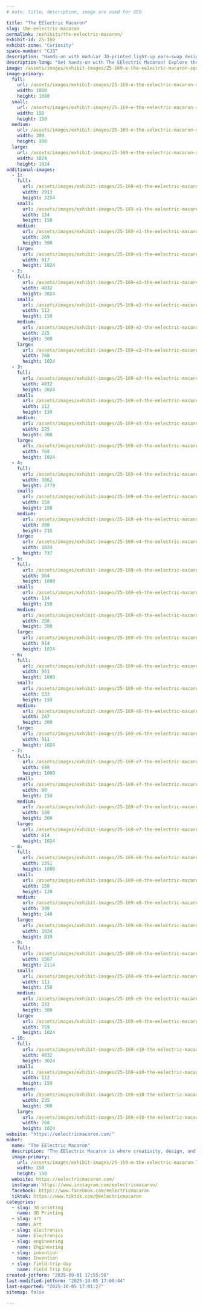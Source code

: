 ```yaml
---
# note: title, description, image are used for SEO

title: "The EElectric Macaron"
slug: the-eelectric-macaron
permalink: /exhibits/the-eelectric-macaron/
exhibit-id: 25-169
exhibit-zone: "Curiosity"
space-number: "CJ3"
description: "Hands-on with modular 3D-printed light-up ears—swap designs, change colors, and spark creativity!"
description-long: "Get hands-on with The EElectric Macaron! Explore the magic of modular 3D-printed design. Experiment with customizable light-up units, swapping ear designs and playing with color-changing lights to match moods, outfits, or favorite characters. These same units can also transform into glowing home décor, bringing a spark of creativity to bookshelves, desks, and cozy corners. Learn how creativity, technology, and design come together to create a unique unit for both wearable magic and personalized spaces."
image: /assets/images/exhibit-images/25-169-e-the-eelectric-macaron-squaregrid-2-grid-maker-300x300.png
image-primary: 
  full:
    url: /assets/images/exhibit-images/25-169-e-the-eelectric-macaron-squaregrid-2-grid-maker-full.png
    width: 1080
    height: 1080
  small:
    url: /assets/images/exhibit-images/25-169-e-the-eelectric-macaron-squaregrid-2-grid-maker-150x150.png
    width: 150
    height: 150
  medium:
    url: /assets/images/exhibit-images/25-169-e-the-eelectric-macaron-squaregrid-2-grid-maker-300x300.png
    width: 300
    height: 300
  large:
    url: /assets/images/exhibit-images/25-169-e-the-eelectric-macaron-squaregrid-2-grid-maker-1024x1024.png
    width: 1024
    height: 1024
additional-images: 
  - 1:
    full:
      url: /assets/images/exhibit-images/25-169-e1-the-eelectric-macaron-alice-bag-full.jpg
      width: 2913
      height: 3254
    small:
      url: /assets/images/exhibit-images/25-169-e1-the-eelectric-macaron-alice-bag-134x150.jpg
      width: 134
      height: 150
    medium:
      url: /assets/images/exhibit-images/25-169-e1-the-eelectric-macaron-alice-bag-269x300.jpg
      width: 269
      height: 300
    large:
      url: /assets/images/exhibit-images/25-169-e1-the-eelectric-macaron-alice-bag-917x1024.jpg
      width: 917
      height: 1024
  - 2:
    full:
      url: /assets/images/exhibit-images/25-169-e2-the-eelectric-macaron-lights-out-full.jpg
      width: 4032
      height: 3024
    small:
      url: /assets/images/exhibit-images/25-169-e2-the-eelectric-macaron-lights-out-112x150.jpg
      width: 112
      height: 150
    medium:
      url: /assets/images/exhibit-images/25-169-e2-the-eelectric-macaron-lights-out-225x300.jpg
      width: 225
      height: 300
    large:
      url: /assets/images/exhibit-images/25-169-e2-the-eelectric-macaron-lights-out-768x1024.jpg
      width: 768
      height: 1024
  - 3:
    full:
      url: /assets/images/exhibit-images/25-169-e3-the-eelectric-macaron-caught-up-full.jpg
      width: 4032
      height: 3024
    small:
      url: /assets/images/exhibit-images/25-169-e3-the-eelectric-macaron-caught-up-112x150.jpg
      width: 112
      height: 150
    medium:
      url: /assets/images/exhibit-images/25-169-e3-the-eelectric-macaron-caught-up-225x300.jpg
      width: 225
      height: 300
    large:
      url: /assets/images/exhibit-images/25-169-e3-the-eelectric-macaron-caught-up-768x1024.jpg
      width: 768
      height: 1024
  - 4:
    full:
      url: /assets/images/exhibit-images/25-169-e4-the-eelectric-macaron-alice-flowers-full.jpg
      width: 3862
      height: 2779
    small:
      url: /assets/images/exhibit-images/25-169-e4-the-eelectric-macaron-alice-flowers-150x108.jpg
      width: 150
      height: 108
    medium:
      url: /assets/images/exhibit-images/25-169-e4-the-eelectric-macaron-alice-flowers-300x216.jpg
      width: 300
      height: 216
    large:
      url: /assets/images/exhibit-images/25-169-e4-the-eelectric-macaron-alice-flowers-1024x737.jpg
      width: 1024
      height: 737
  - 5:
    full:
      url: /assets/images/exhibit-images/25-169-e5-the-eelectric-macaron-apple-banner-full.jpeg
      width: 964
      height: 1080
    small:
      url: /assets/images/exhibit-images/25-169-e5-the-eelectric-macaron-apple-banner-134x150.jpeg
      width: 134
      height: 150
    medium:
      url: /assets/images/exhibit-images/25-169-e5-the-eelectric-macaron-apple-banner-268x300.jpeg
      width: 268
      height: 300
    large:
      url: /assets/images/exhibit-images/25-169-e5-the-eelectric-macaron-apple-banner-914x1024.jpeg
      width: 914
      height: 1024
  - 6:
    full:
      url: /assets/images/exhibit-images/25-169-e6-the-eelectric-macaron-dragon-banner-full.jpeg
      width: 961
      height: 1080
    small:
      url: /assets/images/exhibit-images/25-169-e6-the-eelectric-macaron-dragon-banner-133x150.jpeg
      width: 133
      height: 150
    medium:
      url: /assets/images/exhibit-images/25-169-e6-the-eelectric-macaron-dragon-banner-267x300.jpeg
      width: 267
      height: 300
    large:
      url: /assets/images/exhibit-images/25-169-e6-the-eelectric-macaron-dragon-banner-911x1024.jpeg
      width: 911
      height: 1024
  - 7:
    full:
      url: /assets/images/exhibit-images/25-169-e7-the-eelectric-macaron-winter-banner-full.jpeg
      width: 648
      height: 1080
    small:
      url: /assets/images/exhibit-images/25-169-e7-the-eelectric-macaron-winter-banner-90x150.jpeg
      width: 90
      height: 150
    medium:
      url: /assets/images/exhibit-images/25-169-e7-the-eelectric-macaron-winter-banner-180x300.jpeg
      width: 180
      height: 300
    large:
      url: /assets/images/exhibit-images/25-169-e7-the-eelectric-macaron-winter-banner-614x1024.jpeg
      width: 614
      height: 1024
  - 8:
    full:
      url: /assets/images/exhibit-images/25-169-e8-the-eelectric-macaron-buildyourown-pink-polka-full.jpg
      width: 1351
      height: 1080
    small:
      url: /assets/images/exhibit-images/25-169-e8-the-eelectric-macaron-buildyourown-pink-polka-150x120.jpg
      width: 150
      height: 120
    medium:
      url: /assets/images/exhibit-images/25-169-e8-the-eelectric-macaron-buildyourown-pink-polka-300x240.jpg
      width: 300
      height: 240
    large:
      url: /assets/images/exhibit-images/25-169-e8-the-eelectric-macaron-buildyourown-pink-polka-1024x819.jpg
      width: 1024
      height: 819
  - 9:
    full:
      url: /assets/images/exhibit-images/25-169-e9-the-eelectric-macaron-mal-nat-full.jpg
      width: 1567
      height: 2114
    small:
      url: /assets/images/exhibit-images/25-169-e9-the-eelectric-macaron-mal-nat-111x150.jpg
      width: 111
      height: 150
    medium:
      url: /assets/images/exhibit-images/25-169-e9-the-eelectric-macaron-mal-nat-222x300.jpg
      width: 222
      height: 300
    large:
      url: /assets/images/exhibit-images/25-169-e9-the-eelectric-macaron-mal-nat-759x1024.jpg
      width: 759
      height: 1024
  - 10:
    full:
      url: /assets/images/exhibit-images/25-169-e10-the-eelectric-macaron-mal-bag-full.jpg
      width: 4032
      height: 3024
    small:
      url: /assets/images/exhibit-images/25-169-e10-the-eelectric-macaron-mal-bag-112x150.jpg
      width: 112
      height: 150
    medium:
      url: /assets/images/exhibit-images/25-169-e10-the-eelectric-macaron-mal-bag-225x300.jpg
      width: 225
      height: 300
    large:
      url: /assets/images/exhibit-images/25-169-e10-the-eelectric-macaron-mal-bag-768x1024.jpg
      width: 768
      height: 1024
website: "https://eelectricmacaron.com/"
maker: 
  name: "The EElectric Macaron"
  description: "The EElectric Macaron is where creativity, design, and technology come together to create magical light-up ears. Each pair features 3D printed components, and a unique modular system, allowing designs and colors to be mixed, matched, and customized in seconds. Inspired by fandoms, fashion, and personal expression, these ears are more than just accessories—they’re interactive art. Perfect for cosplay, park hopping, and parties, they also extend beyond wearable magic. The same light-up units can be used for home décor, adding a personalized glow to bookshelves, desks, and creative spaces. Each piece bringing enchantment to everyday life."
  image-primary:
    url: /assets/images/exhibit-images/25-169-m-the-eelectric-macaron-logo-pastel-purplebackground-150x150.png
    width: 150
    height: 150
  website: https://eelectricmacaron.com/
  instagram: https://www.instagram.com/eelectricmacaron/
  facebook: https://www.facebook.com/eelectricmacaron
  tiktok: https://www.tiktok.com/@eelectricmacaron
categories: 
  - slug: 3d-printing
    name: 3D Printing
  - slug: art
    name: Art
  - slug: electronics
    name: Electronics
  - slug: engineering
    name: Engineering
  - slug: invention
    name: Invention
  - slug: field-trip-day
    name: Field Trip Day
created-jotform: "2025-09-01 17:55:50"
last-modified-jotform: "2025-10-05 17:00:44"
last-exported: "2025-10-05 17:01:27"
sitemap: false

---
```

